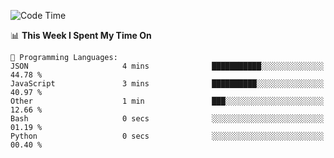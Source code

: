 <!--START_SECTION:waka-->
![Code Time](http://img.shields.io/badge/Code%20Time-1%2C073%20hrs%2016%20mins-blue)

📊 **This Week I Spent My Time On** 

```text
💬 Programming Languages: 
JSON                     4 mins              ███████████░░░░░░░░░░░░░░   44.78 % 
JavaScript               3 mins              ██████████░░░░░░░░░░░░░░░   40.97 % 
Other                    1 min               ███░░░░░░░░░░░░░░░░░░░░░░   12.66 % 
Bash                     0 secs              ░░░░░░░░░░░░░░░░░░░░░░░░░   01.19 % 
Python                   0 secs              ░░░░░░░░░░░░░░░░░░░░░░░░░   00.40 % 
```


<!--END_SECTION:waka-->